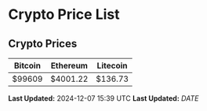 # Crypto Price List

## Crypto Prices
| Bitcoin | Ethereum | Litecoin |
| ------- | -------- | -------- |
| $99609 | $4001.22 | $136.73 |
**Last Updated:** 2024-12-07 15:39 UTC
**Last Updated:** $DATE$
